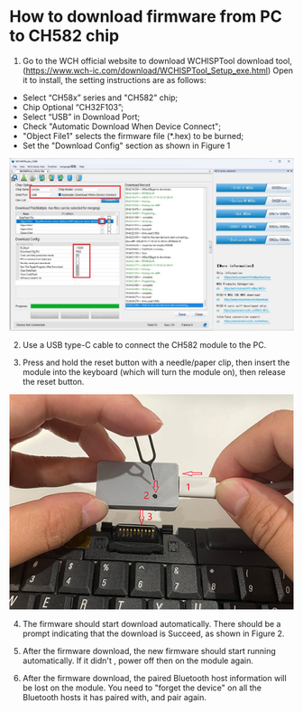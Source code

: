 # How to download firmware from PC to CH582 chip

1. Go to the WCH official website to download WCHISPTool download tool,
(https://www.wch-ic.com/download/WCHISPTool_Setup_exe.html)
Open it to install, the setting instructions are as follows:
- Select “CH58x” series and "CH582" chip;
- Chip Optional “CH32F103”;
- Select “USB” in Download Port;
- Check "Automatic Download When Device Connect";
- "Object File1" selects the firmware file (*.hex) to be burned;
- Set the "Download Config" section as shown in Figure 1

![Figure 1. WCHISPTool UI](/doc/images/wch_isp_tool.jpg "Figure 1. WCHISPTool UI")

2. Use a USB type-C cable to connect the CH582 module to the PC.

3. Press and hold the reset button with a needle/paper clip, then insert the module into the keyboard (which will turn the module on), then release the reset button.

![Figure 2. Enter Download mode](/doc/images/enter_download_mode.jpg "Figure 2. Enter Download mode")

4. The firmware should start download automatically. There should be a prompt indicating that the download is Succeed, as shown in Figure 2.

5. After the firmware download, the new firmware should start running automatically. If it didn't , power off then on the module again.

6. After the firmware download, the paired Bluetooth host information will be lost on the module. You need to "forget the device" on all the Bluetooth hosts it has paired with, and pair again.
